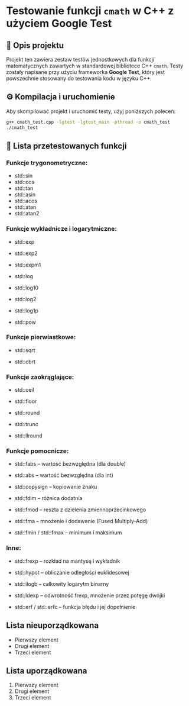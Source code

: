 # Testowanie funkcji `cmath` w C++ z użyciem Google Test

## 📌 Opis projektu

Projekt ten zawiera zestaw testów jednostkowych dla funkcji matematycznych zawartych w standardowej bibliotece C++ `cmath`. Testy zostały napisane przy użyciu frameworka **Google Test**, który jest powszechnie stosowany do testowania kodu w języku C++.

## ⚙️ Kompilacja i uruchomienie

Aby skompilować projekt i uruchomić testy, użyj poniższych poleceń:

```bash
g++ cmath_test.cpp -lgtest -lgtest_main -pthread -o cmath_test
./cmath_test
```

## 🧪 Lista przetestowanych funkcji

### Funkcje trygonometryczne:
*   std::sin
*   std::cos
*   std::tan
*   std::asin
*   std::acos
*   std::atan
*   std::atan2

### Funkcje wykładnicze i logarytmiczne:
* std::exp

* std::exp2

* std::expm1

* std::log

* std::log10

* std::log2

* std::log1p

* std::pow

### Funkcje pierwiastkowe:
* std::sqrt

* std::cbrt

### Funkcje zaokrąglające:
* std::ceil

* std::floor

* std::round

* std::trunc

* std::llround

### Funkcje pomocnicze:
* std::fabs – wartość bezwzględna (dla double)

* std::abs – wartość bezwzględna (dla int)

* std::copysign – kopiowanie znaku

* std::fdim – różnica dodatnia

* std::fmod – reszta z dzielenia zmiennoprzecinkowego

* std::fma – mnożenie i dodawanie (Fused Multiply-Add)

* std::fmin / std::fmax – minimum i maksimum

### Inne:
* std::frexp – rozkład na mantysę i wykładnik

* std::hypot – obliczanie odległości euklidesowej

* std::ilogb – całkowity logarytm binarny

* std::ldexp – odwrotność frexp, mnożenie przez potęgę dwójki

* std::erf / std::erfc – funkcja błędu i jej dopełnienie


## Lista nieuporządkowana
*   Pierwszy element
*   Drugi element
*   Trzeci element

## Lista uporządkowana
1.  Pierwszy element
2.  Drugi element
3.  Trzeci element
